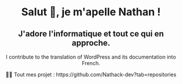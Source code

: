 <h1 align="center">Salut 👋, je m'apelle Nathan !
<h2 align="center">J'adore l'informatique et tout ce qui en approche.</h2>
<p align="center">I contribute to the translation of WordPress and its documentation into French.</p>
  
<p align="center">👨‍💻 Tout mes projet  : https://github.com/Nathack-dev?tab=repositories</p>
